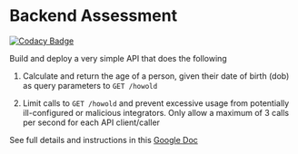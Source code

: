 # Backend Assessment

[![Codacy Badge](https://api.codacy.com/project/badge/Grade/cea0e7cb23e64ddd9a8f6bcc1dd5bdef)](https://app.codacy.com/gh/Brumelove/talentQlAssesment?utm_source=github.com&utm_medium=referral&utm_content=Brumelove/talentQlAssesment&utm_campaign=Badge_Grade_Settings)

Build and deploy a very simple API that does the following

1.  Calculate and return the age of a person, given their date of birth (dob) as query parameters to `GET /howold`

2.  Limit calls to `GET /howold` and prevent excessive usage from potentially ill-configured or malicious integrators. Only allow a maximum of 3 calls per second for each API client/caller

See full details and instructions in this [Google Doc](https://docs.google.com/document/d/1ma5vKz0j34gwI9WYrZddMM1ENlQddGOVFJ5qdSq2QlQ)